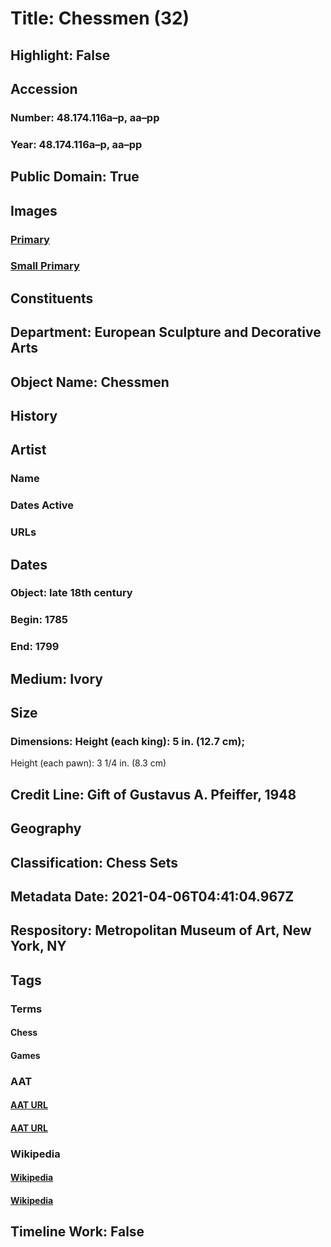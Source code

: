 # Title: Chessmen (32)
## Highlight: False
## Accession
### Number: 48.174.116a–p, aa–pp
### Year: 48.174.116a–p, aa–pp
## Public Domain: True
## Images
### [Primary](https://images.metmuseum.org/CRDImages/es/original/146176.jpg)
### [Small Primary](https://images.metmuseum.org/CRDImages/es/web-large/146176.jpg)
## Constituents
## Department: European Sculpture and Decorative Arts
## Object Name: Chessmen
## History
## Artist
### Name
### Dates Active
### URLs
## Dates
### Object: late 18th century
### Begin: 1785
### End: 1799
## Medium: Ivory
## Size
### Dimensions: Height (each king): 5 in. (12.7 cm);
Height (each pawn): 3 1/4 in. (8.3 cm)
## Credit Line: Gift of Gustavus A. Pfeiffer, 1948
## Geography
## Classification: Chess Sets
## Metadata Date: 2021-04-06T04:41:04.967Z
## Respository: Metropolitan Museum of Art, New York, NY
## Tags
### Terms
#### Chess
#### Games
### AAT
#### [AAT URL](http://vocab.getty.edu/page/aat/300222748)
#### [AAT URL](http://vocab.getty.edu/page/aat/300069657)
### Wikipedia
#### [Wikipedia]()
#### [Wikipedia]()
## Timeline Work: False